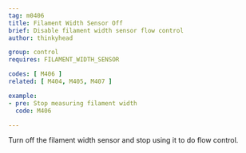 ```yaml
---
tag: m0406
title: Filament Width Sensor Off
brief: Disable filament width sensor flow control
author: thinkyhead

group: control
requires: FILAMENT_WIDTH_SENSOR

codes: [ M406 ]
related: [ M404, M405, M407 ]

example:
- pre: Stop measuring filament width
  code: M406

---
```


Turn off the filament width sensor and stop using it to do flow control.
